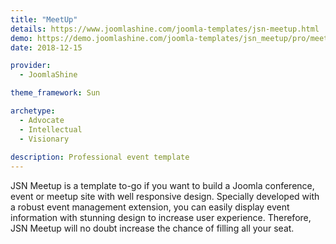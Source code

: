 ```yaml
---
title: "MeetUp"
details: https://www.joomlashine.com/joomla-templates/jsn-meetup.html
demo: https://demo.joomlashine.com/joomla-templates/jsn_meetup/pro/meetup/
date: 2018-12-15

provider: 
  - JoomlaShine

theme_framework: Sun

archetype:
  - Advocate
  - Intellectual
  - Visionary
  
description: Professional event template
---
```


JSN Meetup is a template to-go if you want to build a Joomla conference, event or meetup site with well responsive design. Specially developed with a robust event management extension, you can easily display event information with stunning design to increase user experience. Therefore, JSN Meetup will no doubt increase the chance of filling all your seat.